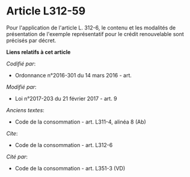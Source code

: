 # Article L312-59

Pour l'application de l'article L. 312-6, le contenu et les modalités de présentation de l'exemple représentatif pour le
crédit renouvelable sont précisés par décret.

**Liens relatifs à cet article**

_Codifié par_:

  - Ordonnance n°2016-301 du 14 mars 2016 - art.

_Modifié par_:

  - Loi n°2017-203 du 21 février 2017 - art. 9

_Anciens textes_:

  - Code de la consommation - art. L311-4, alinéa 8 (Ab)

_Cite_:

  - Code de la consommation - art. L312-6

_Cité par_:

  - Code de la consommation - art. L351-3 (VD)
